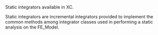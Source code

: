 Static integrators available in XC.

Static integrators are incremental integrators provided to implement the
common methods among integrator classes used in performing a static
analysis on the FE\_Model.
